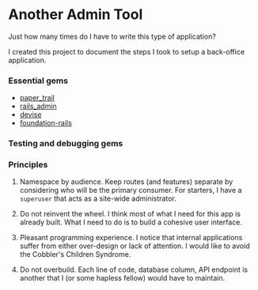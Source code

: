 Another Admin Tool
==================

Just how many times do I have to write this type of application?

I created this project to document the steps I took to setup a back-office application.

### Essential gems

* [paper_trail](https://github.com/airblade/paper_trail)
* [rails_admin](https://github.com/sferik/rails_admin)
* [devise](https://github.com/plataformatec/devise)
* [foundation-rails](https://github.com/zurb/foundation-rails)

### Testing and debugging gems

### Principles

1. Namespace by audience. Keep routes (and features) separate by considering who will be the primary consumer. For starters, I have a `superuser`
that acts as a site-wide administrator.

2. Do not reinvent the wheel. I think most of what I need for this app is already built. What I need to do is to build a cohesive user interface.

3. Pleasant programming experience. I notice that internal applications suffer from either over-design or lack of attention. I would like to avoid the
Cobbler's Children Syndrome.

4. Do not overbuild. Each line of code, database column, API endpoint is another that I (or some hapless fellow) would have to maintain.
